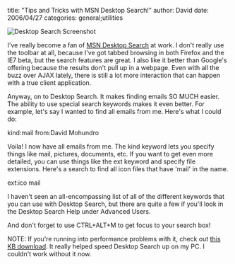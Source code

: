 
title: "Tips and Tricks with MSN Desktop Search!"
author: David
date: 2006/04/27
categories: general;utilities

![Desktop Search Screenshot](http://www.mohundro.com/blog/content/binary/2006-04-27-desktopsearch.gif)

I've really become a fan of [MSN Desktop Search](http://desktop.msn.com/) at work. I don't really use the toolbar at all, because I've got tabbed browsing in both Firefox and the IE7 beta, but the search features are great. I also like it better than Google's offering because the results don't pull up in a webpage. Even with all the buzz over AJAX lately, there is still a lot more interaction that can happen with a true client application.

Anyway, on to Desktop Search. It makes finding emails SO MUCH easier. The ability to use special search keywords makes it even better. For example, let's say I wanted to find all emails from me. Here's what I could do:

kind:mail from:David Mohundro

Voila! I now have all emails from me. The kind keyword lets you specify things like mail, pictures, documents, etc. If you want to get even more detailed, you can use things like the ext keyword and specify file extensions. Here's a search to find all icon files that have 'mail' in the name.

ext:ico mail

I haven't seen an all-encompassing list of all of the different keywords that you can use with Desktop Search, but there are quite a few if you'll look in the Desktop Search Help under Advanced Users.

And don't forget to use CTRL+ALT+M to get focus to your search box!

NOTE: If you're running into performance problems with it, check out [this KB download](http://www.microsoft.com/downloads/details.aspx?FamilyID=19d3a22c-6e02-4596-89d4-05e94f7fbce1&DisplayLang=en#filelist). It really helped speed Desktop Search up on my PC. I couldn't work without it now.

